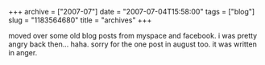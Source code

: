 +++
archive = ["2007-07"]
date = "2007-07-04T15:58:00"
tags = ["blog"]
slug = "1183564680"
title = "archives"
+++

moved over some old blog posts from myspace and facebook. i was pretty
angry back then... haha. sorry for the one post in august too. it was
written in anger.

